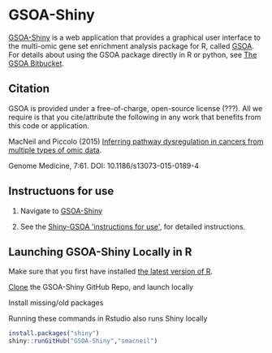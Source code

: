 
# GSOA-Shiny

[GSOA-Shiny](https://smacneil.shinyapps.io/GSOA/)
is a web application that provides 
a graphical user interface to the multi-omic gene set enrichment analysis package for R,
called [GSOA](https://genomemedicine.biomedcentral.com/articles/10.1186/s13073-015-0189-4).
For details about using the GSOA package directly in R or python,
see [The GSOA Bitbucket](https://bitbucket.org/srp33/gsoa).

## Citation

GSOA is provided under a free-of-charge, open-source license (???).
All we require is that you cite/attribute the following
in any work that benefits from this code or application.

MacNeil and Piccolo (2015) [Inferring pathway dysregulation in cancers from multiple types of omic data](https://genomemedicine.biomedcentral.com/articles/10.1186/s13073-015-0189-4).

Genome Medicine, 7:61.
DOI: 10.1186/s13073-015-0189-4

## Instructuons for use

1) Navigate to [GSOA-Shiny](https://smacneil.shinyapps.io/GSOA/)

2) See the 
[Shiny-GSOA 'instructions for use'](https://smacneil.shinyapps.io/GSOA/),
for detailed instructions.

## Launching GSOA-Shiny Locally in R

Make sure that you first have installed
[the latest version of R](http://cran.r-project.org/).

[Clone](https://github.com/smacneil1/GSOA-Shiny) the GSOA-Shiny GitHub Repo, and launch locally 

Install missing/old packages

Running these commands in Rstudio also runs Shiny locally 


```r
install.packages("shiny") 
shiny::runGitHub("GSOA-Shiny","smacneil")
```

